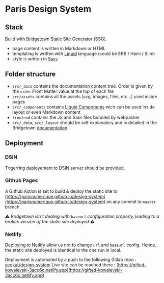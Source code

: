 # Paris Design System

## Stack

Build with [Bridgetown](https://www.bridgetownrb.com) Static Site Generator (SSG).

* page content is written in Markdown or HTML
* templating is written with [Liquid](https://shopify.github.io/liquid/) language (could be ERB / Haml / Slim)
* style is written in [Sass](https://sass-lang.com/)

## Folder structure

* `src/_docs` contains the documentation content tree. Order is given by the `order` Front Matter value at the top of each file
* `src/assets` contains all the assets (svg, images, files, etc...) used inside pages
* `src/_components` contains [Liquid Components](https://www.bridgetownrb.com/docs/components) wich can be used inside layout or even Markdown content
* `frontend` contains the JS and Sass files bundled by webpacker
* `src/_data`, `src/_layout` should be self explanatory and is detailed in the Bridgetown [documentation](https://www.bridgetownrb.com/docs/)

## Deployment

### DSIN

Trigerring deployement to DSIN server should be provided.

### Github Pages

A Github Action is set to build & deploy the static site to [https://parisnumerique.github.io/design-system](https://parisnumerique.github.io/design-system) on any commit to `master` branch.

:warning: _Bridgetown isn't dealing with `baseurl` configuration properly, leading to a broken version of the static site deployed_ :warning:

### Netlify

Deploying to Netlify allow us not to change `url` and `baseurl` config. Hence, the static site deployed is identical to the one run in local.

Deployment is automated by a push to the following Gitlab repo : [acekat/design-system](https://gitlab.com/acekat/design-system)
Live site can be reached there : [https://gifted-kowalevski-3acc6c.netlify.app](https://gifted-kowalevski-3acc6c.netlify.app)
